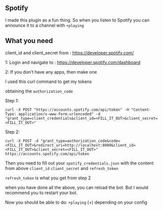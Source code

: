 ## Spotify

I made this plugin as a fun thing. So when you listen to Spotify you can announce it to a channel with `+playing`


## What you need

client_id and client_secret from : https://developer.spotify.com/

1: Login and navigate to : https://developer.spotify.com/dashboard

2: If you don't have any apps, then make one


I used this curl command to get my tokens

obtaining the `authorization_code`

Step 1:

`curl -X POST "https://accounts.spotify.com/api/token" -H "Content-Type: application/x-www-form-urlencoded" -d "grant_type=client_credentials&client_id=<FILL_IT_OUT>&client_secret=<FILL_IT_OUT>"`

Step 2:

`curl -X POST -d "grant_type=authorization_code&code=<FILL_IT_OUT>&redirect_uri=http://localhost:8080&client_id=<FILL_IT_OUT>&client_secret=<FILL_IT_OUT>" https://accounts.spotify.com/api/token`

Then you need to fill out your `spotify_credentials.json` with the content from above `client_id` `client_secret` and `refresh_token` 

`refresh_token` is what you get from step 2

when you have done all the above, you can reload the bot. But I would recommend you to restart your bot.

Now you should be able to do: `+playing` (+) depending on your config
